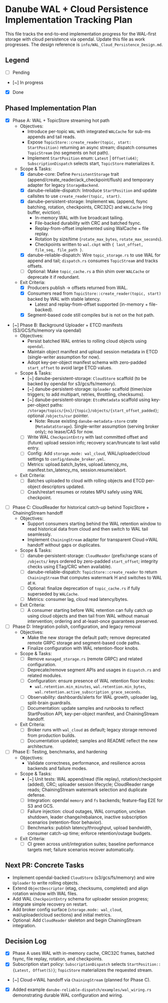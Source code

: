 # Danube WAL + Cloud Persistence Implementation Tracking Plan

This file tracks the end-to-end implementation progress for the WAL-first storage with cloud persistence via opendal. Update this file as work progresses. The design reference is `info/WAL_Cloud_Persistence_Design.md`.

## Legend
- [ ] Pending
- [~] In progress
- [x] Done

## Phased Implementation Plan

- [x] Phase A: WAL + TopicStore streaming hot path
  - Objectives:
    - Introduce per-topic `WAL` with integrated `WALCache` for sub-ms appends and tail reads.
    - Expose `TopicStore::create_reader(topic, start: StartPosition)` returning an async stream; dispatch consumes `TopicStream` (no segments on hot path).
    - Implement `StartPosition` enum: `Latest` | `Offset(u64)`; `SubscriptionDispatch` selects start, `TopicStore` materializes it.
  - Scope & Tasks:
    - [x] danube-core: Define `PersistentStorage` trait (append/create_reader/ack_checkpoint/flush) and temporary adapter for legacy `StorageBackend`.
    - [x] danube-reliable-dispatch: Introduce `StartPosition` and update callsites to use `create_reader(topic, start)`.
    - [x] danube-persistent-storage: Implement `WAL` (append, fsync batching, rotation, checkpoints, CRC32C) and `WALCache` (ring buffer, eviction).
      - In-memory WAL with live broadcast tailing.
      - File-backed durability with CRC and batched fsync.
      - Replay-from-offset implemented using WalCache + file replay.
      - Rotation by size/time (`rotate_max_bytes`, `rotate_max_seconds`).
      - Checkpoints written to `wal.ckpt` with `{ last_offset, file_seq, file_path }`.
    - [x] danube-reliable-dispatch: Wire `topic_storage.rs` to use WAL for append and tail; `dispatch.rs` consumes `TopicStream` and tracks offsets.
    - [ ] Optional: Make `topic_cache.rs` a thin shim over `WALCache` or deprecate it if redundant.
  - Exit Criteria:
    - [x] Producers publish -> offsets returned from WAL.
    - [x] Consumers read from `TopicStore::create_reader(topic, start)` backed by WAL with stable latency.
      - Latest and replay-from-offset supported (in-memory + file-backed).
    - [x] Segment-based code still compiles but is not on the hot path.

- [~] Phase B: Background Uploader + ETCD manifests (S3/GCS/fs/memory via opendal)
  - Objectives:
    - Persist batched WAL entries to rolling cloud objects using `opendal`.
    - Maintain object manifest and upload session metadata in ETCD (single-writer assumption for now).
    - Adopt key-per-object manifest schema with zero-padded `start_offset` to avoid large ETCD values.
  - Scope & Tasks:
    - [~] danube-persistent-storage: `CloudStore` scaffold (to be backed by opendal for s3/gcs/fs/memory).
    - [~] danube-persistent-storage: `Uploader` scaffold (timer/size triggers; to add multipart, retries, throttling, checksums).
    - [~] danube-persistent-storage: `EtcdMetadata` scaffold using key-per-object paths: `/storage/topics/{ns}/{topic}/objects/{start_offset_padded}`; optional `/objects/cur` pointer.
      - Note: Reuse existing `danube-metadata-store` crate (`MetadataStorage`). Single-writer assumption (serving broker only); no lease/CAS for now.
    - [ ] Write WAL `CheckpointEntry` with last committed offset and (future) upload session info; recovery scan/truncate to last valid entry.
    - [ ] Config: Add `storage.mode: wal_cloud`, WAL/uploader/cloud settings to `config/danube_broker.yml`.
    - [ ] Metrics: upload.batch_bytes, upload.latency_ms, manifest.txn_latency_ms, session.resume/abort.
  - Exit Criteria:
    - [ ] Batches uploaded to cloud with rolling objects and ETCD per-object descriptors updated.
    - [ ] Crash/restart resumes or rotates MPU safely using WAL checkpoint.

- [ ] Phase C: CloudReader for historical catch-up behind TopicStore + ChainingStream handoff
  - Objectives:
    - Support consumers starting behind the WAL retention window to read historical data from cloud and then switch to WAL tail seamlessly.
    - Implement `ChainingStream` adapter for transparent Cloud→WAL handoff without gaps or duplicates.
  - Scope & Tasks:
    - [ ] danube-persistent-storage: `CloudReader` (prefix/range scans of `/objects/` keys ordered by zero-padded `start_offset`; integrity checks using ETag/CRC when available).
    - [ ] danube-reliable-dispatch: `TopicStore::create_reader` to return `ChainingStream` that computes watermark H and switches to WAL at `H`.
    - [ ] Optional: finalize deprecation of `topic_cache.rs` if fully superseded by `WALCache`.
    - [ ] Metrics: consumer lag, cloud read latency/bytes.
  - Exit Criteria:
    - [ ] A consumer starting before WAL retention can fully catch up using cloud objects and then tail from WAL without manual intervention; ordering and at-least-once guarantees preserved.

- [ ] Phase D: Integration polish, configuration, and legacy removal
  - Objectives:
    - Make the new storage the default path; remove deprecated remote GRPC storage and segment-based code paths.
    - Finalize configuration with WAL retention-floor knobs.
  - Scope & Tasks:
    - [ ] Remove `managed_storage.rs` (remote GRPC) and related configuration.
    - [ ] Deprecate/remove segment APIs and usages in `dispatch.rs` and related modules.
    - [ ] Configuration: ensure presence of WAL retention floor knobs:
      - `wal.retention.min_minutes`, `wal.retention.min_bytes`, `wal.retention.active_subscription_grace_seconds`.
    - [ ] Observability: dashboards/alerts for WAL growth, uploader lag, split-brain guardrails.
    - [ ] Documentation: update samples and runbooks to reflect StartPosition API, key-per-object manifest, and ChainingStream handoff.
  - Exit Criteria:
    - [ ] Broker runs with `wal_cloud` as default; legacy storage removed from production builds.
    - [ ] Documentation updated; samples and README reflect the new architecture.

- [ ] Phase E: Testing, benchmarks, and hardening
  - Objectives:
    - Validate correctness, performance, and resilience across backends and failure modes.
  - Scope & Tasks:
    - [~] Unit tests: WAL append/read (file replay), rotation/checkpoint (added), CRC; uploader session lifecycle; CloudReader range reads; ChainingStream watermark selection and duplicate defense.
    - [ ] Integration: opendal `memory` and `fs` backends; feature-flag E2E for S3 and GCS.
    - [ ] Failure injection: cloud outages, WAL corruption, unclean shutdown, leader change/rebalance, inactive subscription scenarios (retention-floor behavior).
    - [ ] Benchmarks: publish latency/throughput, upload bandwidth, consumer catch-up time; enforce retention/outage budgets.
  - Exit Criteria:
    - [ ] CI green across unit/integration suites; baseline performance targets met; failure scenarios recover automatically.

## Next PR: Concrete Tasks
- Implement opendal-backed `CloudStore` (s3/gcs/fs/memory) and wire `Uploader` to write rolling objects.
- Extend `ObjectDescriptor` (etag, checksums, completed) and align rotation window with WAL files.
- Add WAL `CheckpointEntry` schema for uploader session progress; integrate simple recovery on restart.
- Add broker config surface (`storage.mode: wal_cloud`, wal/uploader/cloud sections) and initial metrics.
- Optional: Add `CloudReader` skeleton and begin ChainingStream integration.

## Decision Log
- [x] Phase A uses WAL with in-memory cache, CRC32C frames, batched fsync, file replay, rotation, and checkpoints.
- [x] Subscription start policy: `SubscriptionDispatch` selects `StartPosition::{Latest, Offset(S)}`; `TopicStore` materializes the requested stream.
- [~] Cloud→WAL handoff via `ChainingStream` (planned for Phase C).
- [x] Added example `danube-reliable-dispatch/examples/wal_wiring.rs` demonstrating durable WAL configuration and wiring.
